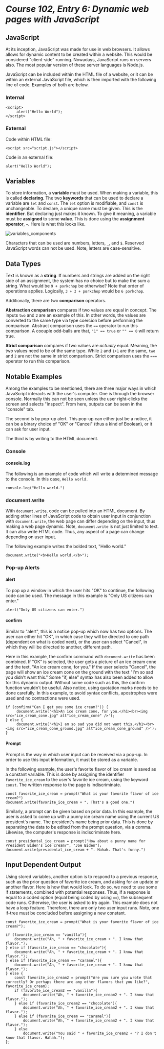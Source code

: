 # *Course 102, Entry 6: Dynamic web pages with JavaScript*

## JavaScript

At its inception, JavaScript was made for use in web browsers. It allows allows for dynamic content to be created within a website. This would be considered "client-side" running. Nowadays, JavaScript runs on servers also. The most popular version of these server languages is Node.js.

JavaScript can be included within the HTML file of a website, or it can be within an external JavaScript file, which is then imported with the following line of code. Examples of both are below.

### Internal

```
<script>
     alert("Hello World");
</script>
```

### External

Code within HTML file:

```
<script src="script.js"></script>
```

Code in an external file:

```
alert("Hello World");
```

## Variables

To store information, a **variable** must be used. When making a variable, this is called **declaring**. The two **keywords** that can be used to declare a variable are `let` and `const`. The `let` option is modifiable, and `const` is unchangeable. To declare, a unique name must be given. This is the **identifier**. But declaring just makes it known. To give it meaning, a variable must be **assigned** to some **value**. This is done using the **assignment operator**, `=`. Here is what this looks like. 

![variables_components](variables_components.png)



Characters that can be used are numbers, letters, `_`, and `$`. Reserved JavaScript words can not be used. Note, letters are case-sensitive. 

## Data Types

Text is known as a **string**. If numbers and strings are added on the right side of an assignment, the system has no choice but to make the sum a string. What would be `9 + porkchop` be otherwise? Note that order of operations applies. Logically, `3 + 3 + porkchop` would be `6 porkchop`.

Additionally, there are two **comparison** operators.

**Abstraction comparison** compares if two values are equal in concept. The inputs `two` and `2` are an example of this. In other words, the values are converted to the same type via type coercion before performing the comparison. Abstract comparison uses the `==` operator to run this comparison. A coouple odd-balls are that, `"1" == true` or `"" == 0` will return true.

**Strict comparison** compares if two values are *actually* equal. Meaning, the two values need to be of the same type. While `2` and `1+1` are the same, `two` and `2` are not the same in strict comparison. Strict comparison uses the `===` operator to run this comparison.


## Notable Examples

Among the examples to be mentioned, there are three major ways in which JavaScript interacts with the user's computer. One is through the browser console. Normally this can not be seen unless the user right-clicks the screen and selects "Inspect". From here, outputs can be seen in the "console" tab.

The second is by pop-up alert. This pop-up can either just be a notice, it can be a binary choice of "OK" or "Cancel" (thus a kind of Boolean), or it can ask for user input.

The third is by writing to the HTML document.

### Console

#### console.log 

The following is an example of code which will write a determined message to the console. In this case, `Hello world.`

```
console.log("Hello world.")
```

### document.write

With `document.write`, code can be pulled into an HTML document. By adding other lines of JavaScript code to obtain user input in conjunction with `document.write`, the web page can differ depending on the input, thus making a web page dynamic. Note, `document.write` is not just limited to text. It can also write HTML code. Thus, any aspect of a page can change depending on user input.

The following example writes the bolded text, "Hello world."

```
document.write("<b>Hello world.</b>");
```

### Pop-up Alerts

#### alert

To pop up a window in which the user hits "OK" to continue, the following code can be used. The message in this example is "Only US citizens can enter."

```
alert("Only US citizens can enter.")
```

#### confirm

Similar to "alert", this is a notice pop-up which now has two options. The user can either hit "OK", in which case they will be directed to one path (dependent on what is coded next), or the user can select "Cancel", in which they will be directed to another, different path.

Here in this example, the confirm command with `document.write` has been combined. If "OK" is selected, the user gets a picture of an ice cream cone and the text, "An ice cream cone, for you." If the user selects "Cancel", the page will show an ice cream cone on the ground with the text "I'm so sad you didn't want this." Some "if, else" syntax has also been added to allow for this dynamic output. Without some code such as this, the confirm function wouldn't be useful. Also notice, using quotation marks needs to be done carefully. In this example, to avoid syntax conflicts, apostrophes were used and no contractions were used.

```
if (confirm("Can I get you some ice cream?")) {
     document.write('<h1>An ice cream cone, for you.</h1><br><img src="ice_cream_cone.jpg" alt"ice_cream_cone" />');
} else {
     document.write('<h1>I am so sad you did not want this.</h1><br><img src="ice_cream_cone_ground.jpg" alt"ice_cream_cone_ground" />');
}
```

#### Prompt

Prompt is the way in which user input can be received via a pop-up. In order to use this input information, it must be stored as a variable.

In the following example, the user's favorite flavor of ice cream is saved as a constant variable. This is done by assigning the identifier `favorite_ice_cream` to the user's favorite ice cream, using the keyword `const`. The written response to the page is indiscriminate.

```
const favorite_ice_cream = prompt("What is your favorite flavor of ice cream?")
document.write(favorite_ice_cream + ". That's a good one.")
```

Similarly, a prompt can be given based on prior data. In this example, the user is asked to come up with a punny ice cream name using the current US president's name. The president's name being prior data. This is done by separating the data to be edited from the prompt question, via a comma. Likewise, the computer's response is indiscriminate here.

```
const presidental_ice_cream = prompt("How about a punny name for President Biden's ice cream?", "Joe Biden");
document.write(presidental_ice_cream + ". Hahah. That's funny.")
```

## Input Dependent Output

Using stored variables, another option is to respond to a previous response, such as the prior question of favorite ice cream, and asking for an update or another flavor. Here is how that would look. To do so, we need to use some if statements, combined with potential responses. Thus, if a response is equal to a coded option (equal being coded by using `==`), the subsequent code runs. Otherwise, the user is asked to try again. This example does not have a loop feature. Therefore, there are only two user input runs. Note, one if-tree must be concluded before assigning a new constant.

```
const favorite_ice_cream = prompt("What is your favorite flavor of ice cream?");

if (favorite_ice_cream == "vanilla"){
    document.write("Ah, " + favorite_ice_cream + ". I know that flavor.");
} else if (favorite_ice_cream == "chocolate"){
    document.write("Ah, " + favorite_ice_cream + ". I know that flavor.");
} else if (favorite_ice_cream == "caramel"){
    document.write("Ah, " + favorite_ice_cream + ". I know that flavor.");
} else {
    const favorite_ice_cream2 = prompt("Are you sure you wrote that correctly? Or perhaps there are any other flavors that you like?", favorite_ice_cream);
    if (favorite_ice_cream2 == "vanilla"){
        document.write("Ah, " + favorite_ice_cream2 + ". I know that flavor.");
    } else if (favorite_ice_cream2 == "chocolate"){
        document.write("Ah, " + favorite_ice_cream2 + ". I know that flavor.");
    } else if (favorite_ice_cream == "caramel"){
        document.write("Ah, " + favorite_ice_cream2 + ". I know that flavor.");
    } else 
        document.write("You said " + favorite_ice_cream2 + "? I don't know that flavor. Hahah.");
};
```